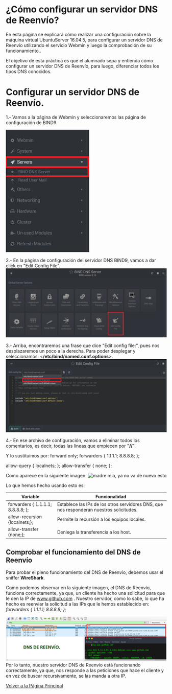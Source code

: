 # ¿Cómo configurar un servidor DNS de Reenvío?

En esta página se explicará cómo realizar una configuración sobre la máquina virtual UbuntuServer 16.04.5, para configurar un servidor DNS de Reenvío utilizando el servicio Webmin y luego la comprobación de su funcionamiento..

El objetivo de esta práctica es que el alumnado sepa y entienda cómo configurar un servidor DNS de Reenvío, para luego, diferenciar todos los tipos DNS conocidos.

# Configurar un servidor DNS de Reenvío.

1.- Vamos a la página de Webmin y seleccionaremos las página de configuración de BIND9.

![madre mia, ya no va de nuevo esto](Imagenes/Caché/Configuración/1.PNG)

2.- En la página de configuración del servidor DNS BIND9, vamos a dar click en "Edit Config File".
![madre mia, ya no va de nuevo esto](Imagenes/Caché/Configuración/2.PNG)

3.- Arriba, encontraremos una frase que dice "Edit config file:", pues nos desplazaremos un poco a la derecha. Para poder desplegar y seleccionamos: <**/etc/bind/named.conf.options**>.
![madre mia, ya no va de nuevo esto](Imagenes/Caché/Configuración/3.PNG)

4.- En ese archivo de configuración, vamos a eliminar todos los comentarios, es decir, todas las líneas que empiecen por "**//**".

Y lo sustituimos por:
  forward only;
  forwarders { 1.1.1.1; 8.8.8.8; };
  
  allow-query { localnets; };
  allow-transfer { none; };
  
  Como aparece en la siguiente imagen:
![madre mia, ya no va de nuevo esto](Imagenes/Reenvio/Configuración/5.PNG)

Lo que hemos hecho usando esto es:

  Variable | Funcionalidad
------------ | ------------- 
 forwarders { 1.1.1.1; 8.8.8.8; }; | Establece las IPs de los otros servidores DNS, que nos responderán nuestros solicitudes.
 allow-recursion {localnets;}; | Permite la recursión a los equipos locales.
 allow-transfer {none;}; | Deniega la transferencia a los host.

## Comprobar el funcionamiento del DNS de Reenvío

Para probar el pleno funcionamiento del DNS de Reenvío, debemos usar el sniffer **WireShark**.

Como podemos observar en la siguiente imagen, el DNS de Reenvío, funciona correctamente, ya que, un cliente ha hecho una solicitud para que le den la IP de www.github.com . Nuestro servidor, como lo sabe, lo que ha hecho es reenviar la solicitud a las IPs que le hemos establecido en: _forwarders { 1.1.1.1; 8.8.8.8; };_

![madre mia, ya no va de nuevo esto](Imagenes/lag_reenvio.PNG)
Por lo tanto, nuestro servidor DNS de Reenvío está funcionando correctamente, ya que, nos responde a las peticiones que hace el cliente y en vez de buscar recursivamente, se las manda a otra IP.

[Volver a la Página Principal](README.md)
